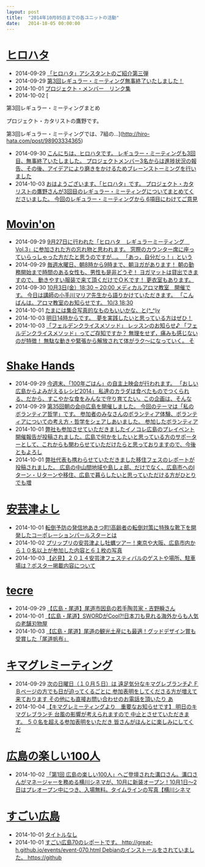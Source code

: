 ```yaml
---
layout: post
title:  "2014年10月05日までの各ユニットの活動"
date:   2014-10-05 00:00:00
---
```


# [ヒロハタ](http://hiro-hata.com/)

* 2014-09-29 [「ヒロハタ」アシスタントのご紹介第三弾](http://hiro-hata.com/post/98684361745)
* 2014-09-29 [第3回レギュラー・ミーティング無事終了いたしました！](http://hiro-hata.com/post/98697058980)
* 2014-10-01 [プロジェクト・メンバー　リンク集](http://hiro-hata.com/post/96550050645)
* 2014-10-02 [

第3回レギュラー・ミーティングまとめ



プロジェクト・カタリストの鷹野です。

第3回レギュラー・ミーティングでは、7組の...](http://hiro-hata.com/post/98903334365)
* 2014-09-30 [こんにちは、ヒロハタです。 レギュラー・ミーティングも3回目、無事終了いたしました。 プロジェクトメンバー3名からは進捗状況の報告、その後、アイデアにより磨きをかけるためブレーンストーミングを行いました](http://www.facebook.com/hirohatap/photos/a.623345064408959.1073741830.619180321492100/700127196730745/?type=1)
* 2014-10-03 [おはようございます、「ヒロハタ」です。  プロジェクト・カタリストの鷹野さんが3回目のレギュラー・ミーティングについてまとめてくださいました。  今回のレギュラー・ミーティングから 6項目にわけてご意見](http://www.facebook.com/hirohatap/posts/701331719943626)


# [Movin'on](http://coworking-hiroshima.com/)

* 2014-09-29 [9月27日に行われた「ヒロハタ　レギュラーミーティング　Vol.3」に参加された方の忘れ物と思われます。 窓際のカウンター席に座っていらっしゃった方だたと思うのですが...。 「あっ，自分だっ！」という](http://www.facebook.com/movinon.hiroshima/photos/a.723999867620794.1073741829.723399384347509/821142451239868/?type=1)
* 2014-09-29 [毎週水曜日、朝8時から9時まで、朝ヨガがあります！  朝の勤務開始まで時間のある女性も、男性も是非どうぞ！  ヨガマットは貸出できますので、 動きやすい服装で来て頂くだけでＯＫです！ 更衣室もあります。](http://www.facebook.com/movinon.hiroshima/photos/a.723999867620794.1073741829.723399384347509/821386544548792/?type=1)
* 2014-09-30 [10月3日(金）18:30 ~ 20:00 メディカルアロマ教室　開催です。  今日は講師の小手川マリア先生から語りかけていただきます。  「こんばんは。アロマ教室のお知らせです。 10/3 18:30](http://www.facebook.com/movinon.hiroshima/photos/a.723999867620794.1073741829.723399384347509/821993387821441/?type=1)
* 2014-10-01 [たまには集合写真的なものもいいかな、と(^_^)v](http://www.facebook.com/movinon.hiroshima/posts/822650097755770)
* 2014-10-03 [明日14時からです。　夢を実践したいと思っている方はぜひ！](http://www.facebook.com/movinon.hiroshima/posts/823561997664580)
* 2014-10-03 [「フェルデンクライスメソッド」 レッスンのお知らせ♪  「フェルデンクライスメソッド」ってご存知ですか？ 無理をせず，痛みも感じないのが特徴！ 無駄な動きや緊張から解放されて体がラク～になっていく。 そ](http://www.facebook.com/movinon.hiroshima/posts/823583247662455)


# [Shake Hands](http://www.shakehands.jp/)

* 2014-09-29 [今週末、「100年ごはん」の自主上映会が行われます。  「おしい広島からよみがえるレシピ2014」  私達のカラダは食べたものでつくられる、だから、すこやかな食をみんなで守り育てたい。この企画は、そんな](http://www.facebook.com/CoworkingShakeHands/posts/805771839474212)
* 2014-09-29 [第35回朝の会@広島を開催しました。 今回のテーマは「私のボランティア哲学」です。  参加者のみなさんのボランティア体験、ボランティアについての考え方・哲学をシェアしあいました。  参加したボランティア](http://www.facebook.com/CoworkingShakeHands/photos/a.624867490897982.1073741830.592127770838621/805774459473950/?type=1)
* 2014-10-01 [弊社も参加させていただきましたイノコレ広島のプレイベント開催報告が投稿されました。広島で何かをしたいと思っている方のサポーターとして、これからも関わらせていただけたらと思っておりますので、今後ともよろし](http://www.facebook.com/CoworkingShakeHands/posts/806484442736285)
* 2014-10-01 [弊社代表も携わらせていただきました移住フェスのレポートが投稿されました。  広島の中山間地域や島しょ部、だけでなく、広島市へのⅠターン・Ｕターンや移住、広島で暮らしたいと思っていただける方がひとりでも増](http://www.facebook.com/CoworkingShakeHands/posts/806485602736169)


# [安芸津よし](http://akitsu.co/)

* 2014-10-01 [転倒予防の発信地あきつ町!高齢者の転倒対策に特殊な靴下を開発したコーポレーションパールスターとは](http://akitsu.co/pearlstar-1300.html?utm_source=rss&utm_medium=rss&utm_campaign=pearlstar)
* 2014-10-02 [プリップリの安芸津よし牡蠣ツアー！東京や大阪、広島市内から１０名以上が参加した内容と６１枚の写真](http://akitsu.co/tour-1370.html?utm_source=rss&utm_medium=rss&utm_campaign=tour)
* 2014-10-03 [【必見】２０１４安芸津フェスティバルのゲストや場所、駐車場は？ポスター掲載内容について](http://akitsu.co/fes-1401.html?utm_source=rss&utm_medium=rss&utm_campaign=fes)


# [tecre](http://tecre.jp/)

* 2014-09-29 [【広島・尾道】尾道市因島の若手陶芸家・吉野瞬さん](http://tecre.jp/onomichi-innoshima-tougei/)
* 2014-10-01 [【広島・尾道】SWORDがCool?!日本刀も見れる海外からも人気の老舗刃物屋](http://tecre.jp/onomichi-sword-nohontou/)
* 2014-10-03 [【広島・尾道】尾道の観光土産にも最適！グッドデザイン賞も受賞した「尾道帆布」](http://tecre.jp/onomichi-hanpu/)


# [キマグレミーティング](https://www.facebook.com/kimaguremeeting)

* 2014-09-29 [次の日曜日（１０月５日）は  遠足気分なキマグレブランチ♪  ＦＢページの方でも日が迫ってくるごとに  参加表明をしてくださる方が増えて来ております  その他にも直接お問い合わせのお電話を頂いたり  あ](http://www.facebook.com/kimaguremeeting/photos/a.518994288177142.1073741829.501348703275034/704173389659230/?type=1)
* 2014-10-04 [【キマグレミーティングより　重要なお知らせです】  明日のキマグレブランチ 台風の影響が考えられますので 中止とさせていただきます。  ５０名を超える参加表明をいただき 皆さんがほんとに楽しみにしてくだ](http://www.facebook.com/kimaguremeeting/posts/706468826096353)




# [広島の楽しい100人](https://www.facebook.com/h100parson)

* 2014-10-02 [「第1回 広島の楽しい100人」へご登壇された溝口さん。溝口さんがマネージャーを務める横川シネマが、10月に新装オープン！10月1日〜2日はプレオープン中につき、入場無料。タイムラインの写真【横川シネマ](http://www.facebook.com/h100parson/posts/1473214222953718)






# [すごい広島](http://great-h.github.io/)

* 2014-10-01 [タイトルなし](http://www.facebook.com/events/1478073769138532/permalink/1478073772471865/)
* 2014-10-01 [すごい広島70のレポートです。 http://great-h.github.io/events/event-070.html  Debianのインストールをされていました。 https://github](http://www.facebook.com/great.hiroshima/posts/459539760855341)
